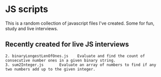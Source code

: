 # JS scripts
 This is a random collection of javascript files I've created. Some for fun, study and live interviews.

## Recently created for live JS interviews
``` 1. find_dupes_in_Array.js	Locate duplicates in a given array of integers.
2. binaryLongestLenOfOnes.js	Evaluate and find the count of consecutive number ones in a given binary string.
3. sum2Integer.js		Evaluate an array of numbers to find if any two numbers add up to the given integer.
```